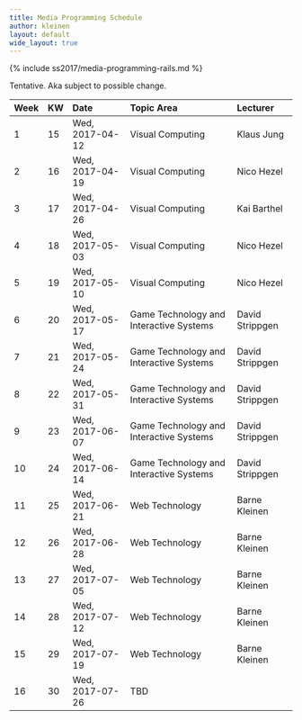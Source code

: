 ```yaml
---
title: Media Programming Schedule
author: kleinen
layout: default
wide_layout: true
---
```

{% include ss2017/media-programming-rails.md %}

Tentative. Aka subject to possible change.

| Week | KW | Date            | Topic Area                              | Lecturer        |
|:-----|:---|:----------------|:----------------------------------------|:----------------|
| 1    | 15 | Wed, 2017-04-12 | Visual Computing                        | Klaus Jung      |
| 2    | 16 | Wed, 2017-04-19 | Visual Computing                        | Nico Hezel      |
| 3    | 17 | Wed, 2017-04-26 | Visual Computing                        | Kai Barthel     |
| 4    | 18 | Wed, 2017-05-03 | Visual Computing                        | Nico Hezel      |
| 5    | 19 | Wed, 2017-05-10 | Visual Computing                        | Nico Hezel      |
| 6    | 20 | Wed, 2017-05-17 | Game Technology and Interactive Systems | David Strippgen |
| 7    | 21 | Wed, 2017-05-24 | Game Technology and Interactive Systems | David Strippgen |
| 8    | 22 | Wed, 2017-05-31 | Game Technology and Interactive Systems | David Strippgen |
| 9    | 23 | Wed, 2017-06-07 | Game Technology and Interactive Systems | David Strippgen |
| 10   | 24 | Wed, 2017-06-14 | Game Technology and Interactive Systems | David Strippgen |
| 11   | 25 | Wed, 2017-06-21 | Web Technology                          | Barne Kleinen   |
| 12   | 26 | Wed, 2017-06-28 | Web Technology                          | Barne Kleinen   |
| 13   | 27 | Wed, 2017-07-05 | Web Technology                          | Barne Kleinen   |
| 14   | 28 | Wed, 2017-07-12 | Web Technology                          | Barne Kleinen   |
| 15   | 29 | Wed, 2017-07-19 | Web Technology                          | Barne Kleinen   |
| 16   | 30 | Wed, 2017-07-26 | TBD                                     |                 |

